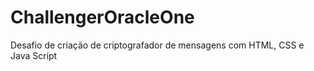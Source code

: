 # ChallengerOracleOne
Desafio de criação de criptografador de mensagens com HTML, CSS e Java Script
